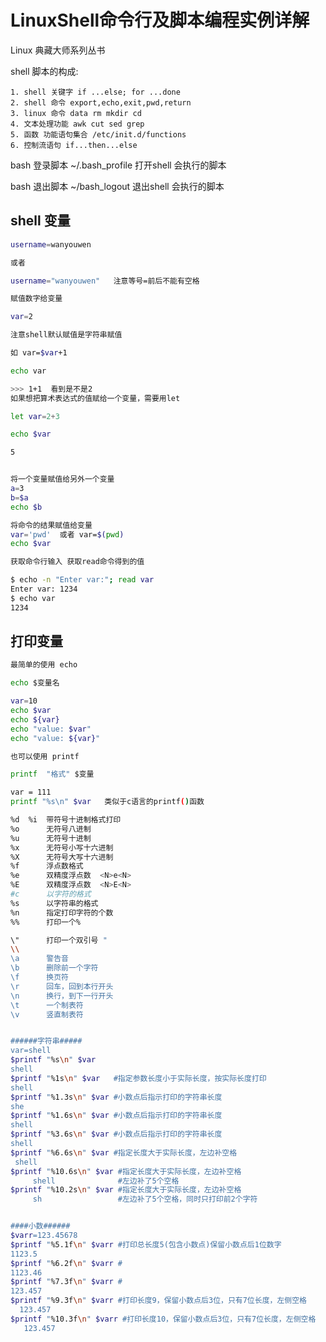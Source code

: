 # LinuxShell命令行及脚本编程实例详解

Linux 典藏大师系列丛书

shell 脚本的构成:

    1. shell 关键字 if ...else; for ...done
    2. shell 命令 export,echo,exit,pwd,return
    3. linux 命令 data rm mkdir cd 
    4. 文本处理功能 awk cut sed grep
    5. 函数 功能语句集合 /etc/init.d/functions
    6. 控制流语句 if...then...else

bash 登录脚本 ~/.bash_profile  打开shell 会执行的脚本

bash 退出脚本 ~/bash_logout 退出shell 会执行的脚本


## shell 变量
```sh
username=wanyouwen

或者

username="wanyouwen"   注意等号=前后不能有空格

赋值数字给变量

var=2

注意shell默认赋值是字符串赋值

如 var=$var+1

echo var

>>> 1+1  看到是不是2
如果想把算术表达式的值赋给一个变量，需要用let

let var=2+3

echo $var

5


将一个变量赋值给另外一个变量
a=3
b=$a
echo $b

将命令的结果赋值给变量
var='pwd'  或者 var=$(pwd) 
echo $var

获取命令行输入 获取read命令得到的值

$ echo -n "Enter var:"; read var
Enter var: 1234
$ echo var
1234
```

## 打印变量
```sh
最简单的使用 echo

echo $变量名

var=10
echo $var
echo ${var}
echo "value: $var"
echo "value: ${var}"

也可以使用 printf

printf  "格式" $变量

var = 111
printf "%s\n" $var   类似于c语言的printf()函数

%d  %i  带符号十进制格式打印
%o      无符号八进制
%u      无符号十进制
%x      无符号小写十六进制
%X      无符号大写十六进制
%f      浮点数格式
%e      双精度浮点数  <N>e<N>
%E      双精度浮点数  <N>E<N>
#c      以字符的格式
%s      以字符串的格式
%n      指定打印字符的个数
%%      打印一个%

\"      打印一个双引号 "
\\ 
\a      警告音
\b      删除前一个字符
\f      换页符
\r      回车，回到本行开头
\n      换行，到下一行开头
\t      一个制表符
\v      竖直制表符


######字符串#####
var=shell
$printf "%s\n" $var
shell
$printf "%1s\n" $var   #指定参数长度小于实际长度，按实际长度打印
shell
$printf "%1.3s\n" $var #小数点后指示打印的字符串长度
she
$printf "%1.6s\n" $var #小数点后指示打印的字符串长度
shell
$printf "%3.6s\n" $var #小数点后指示打印的字符串长度
shell
$printf "%6.6s\n" $var #指定长度大于实际长度，左边补空格
 shell                
$printf "%10.6s\n" $var #指定长度大于实际长度，左边补空格
     shell              #左边补了5个空格
$printf "%10.2s\n" $var #指定长度大于实际长度，左边补空格
     sh                 #左边补了5个空格，同时只打印前2个字符


####小数######
$varr=123.45678
$printf "%5.1f\n" $varr #打印总长度5(包含小数点)保留小数点后1位数字
1123.5
$printf "%6.2f\n" $varr #
1123.46
$printf "%7.3f\n" $varr #
123.457
$printf "%9.3f\n" $varr #打印长度9，保留小数点后3位，只有7位长度，左侧空格
  123.457
$printf "%10.3f\n" $varr #打印长度10，保留小数点后3位，只有7位长度，左侧空格
   123.457

```


